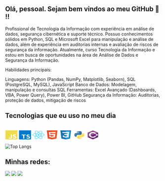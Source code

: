 ## Olá, pessoal. Sejam bem vindos ao meu GitHub 👋 !!

Profissional de Tecnologia da Informação com experiência em análise de dados, segurança cibernética e suporte técnico. Possuo conhecimentos sólidos em Python, SQL e Microsoft Excel para manipulação e análise de dados, além de experiência em auditorias internas e avaliação de riscos de segurança da informação. Atualmente, curso Tecnologia da Informação e estou em busca de oportunidades na área de Análise de Dados e Segurança da Informação.

Habilidades principais:

Linguagens: Python (Pandas, NumPy, Matplotlib, Seaborn), SQL (PostgreSQL, MySQL), JavaScript
Banco de Dados: Modelagem, manipulação e consultas SQL
Ferramentas: Excel Avançado (Dashboards, VBA, Power Query), Power BI, GitHub
Segurança da Informação: Auditorias, proteção de dados, mitigação de riscos

## Tecnologias que eu uso no meu dia

  <div style="display: inline_block"><br>
  <img align="center" alt="Marcosms4-Js" height="30" width="40" src="https://raw.githubusercontent.com/devicons/devicon/master/icons/javascript/javascript-plain.svg">
  <img align="center" alt="Marcosms4-Ts" height="30" width="40" src="https://raw.githubusercontent.com/devicons/devicon/master/icons/typescript/typescript-plain.svg">
  <img align="center" alt="Marcosms4-React" height="30" width="40" src="https://raw.githubusercontent.com/devicons/devicon/master/icons/react/react-original.svg">
  <img align="center" alt="Marcosms4-HTML" height="30" width="40" src="https://raw.githubusercontent.com/devicons/devicon/master/icons/html5/html5-original.svg">
  <img align="center" alt="Marcosms4-CSS" height="30" width="40" src="https://raw.githubusercontent.com/devicons/devicon/master/icons/css3/css3-original.svg">
  <img align="center" alt="Marcosms4-Python" height="30" width="40" src="https://raw.githubusercontent.com/devicons/devicon/master/icons/python/python-original.svg">
  <img align="center" alt="Marcosms4-Csharp" height="30" width="40" src="https://raw.githubusercontent.com/devicons/devicon/master/icons/csharp/csharp-original.svg">
</div>



![Top Langs](https://github-readme-stats.vercel.app/api/top-langs/?username=anuraghazra&layout=compact)


## Minhas redes:


<div> 
  
<a href="https://instagram.com/viniciusms4" target="_blank"><img src="https://img.shields.io/badge/-Instagram-%23E4405F?style=for-the-badge&logo=instagram&logoColor=white" target="_blank"></a>
<a href="https://www.linkedin.com/in/marcos-vinicius-843233246/" target="_blank"><img src="https://img.shields.io/badge/-LinkedIn-%230077B5?style=for-the-badge&logo=linkedin&logoColor=white" target="_blank"></a>
<a href = "mailto:viniciusmoreirams4@gmail.com"><img src="https://img.shields.io/badge/-Gmail-%23333?style=for-the-badge&logo=gmail&logoColor=white" target="_blank"></a>
     
<div> 


